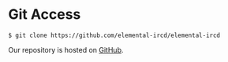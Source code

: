 Git Access
==========

```
$ git clone https://github.com/elemental-ircd/elemental-ircd
```

Our repository is hosted on 
[GitHub](https://github.com/elemental-ircd/elemental-ircd).
